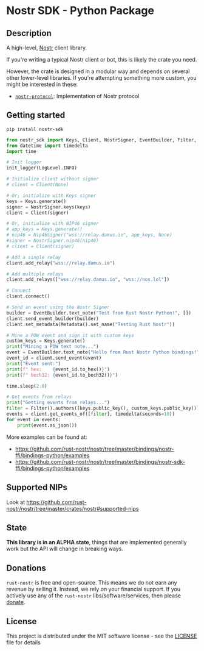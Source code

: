 # Nostr SDK - Python Package

## Description

A high-level, [Nostr](https://github.com/nostr-protocol/nostr) client library.

If you're writing a typical Nostr client or bot, this is likely the crate you need.

However, the crate is designed in a modular way and depends on several other lower-level libraries. If you're attempting something more custom, you might be interested in these:

- [`nostr-protocol`](https://pypi.org/project/nostr-protocol/): Implementation of Nostr protocol

## Getting started

```shell
pip install nostr-sdk
```

```python
from nostr_sdk import Keys, Client, NostrSigner, EventBuilder, Filter, Metadata, Nip46Signer, init_logger, LogLevel
from datetime import timedelta
import time

# Init logger
init_logger(LogLevel.INFO)

# Initialize client without signer
# client = Client(None)

# Or, initialize with Keys signer
keys = Keys.generate()
signer = NostrSigner.keys(keys)
client = Client(signer)

# Or, initialize with NIP46 signer
# app_keys = Keys.generate()
# nip46 = Nip46Signer("wss://relay.damus.io", app_keys, None)
#signer = NostrSigner.nip46(nip46)
# client = Client(signer)

# Add a single relay
client.add_relay("wss://relay.damus.io")

# Add multiple relays
client.add_relays(["wss://relay.damus.io", "wss://nos.lol"])

# Connect
client.connect()

# Send an event using the Nostr Signer
builder = EventBuilder.text_note("Test from Rust Nostr Python!", [])
client.send_event_builder(builder)
client.set_metadata(Metadata().set_name("Testing Rust Nostr"))

# Mine a POW event and sign it with custom keys
custom_keys = Keys.generate() 
print("Mining a POW text note...")
event = EventBuilder.text_note("Hello from Rust Nostr Python bindings!", []).to_pow_event(custom_keys, 20)
event_id = client.send_event(event)
print("Event sent:")
print(f" hex:    {event_id.to_hex()}")
print(f" bech32: {event_id.to_bech32()}")

time.sleep(2.0)

# Get events from relays
print("Getting events from relays...")
filter = Filter().authors([keys.public_key(), custom_keys.public_key()])
events = client.get_events_of([filter], timedelta(seconds=10))
for event in events:
    print(event.as_json())
```

More examples can be found at:

* https://github.com/rust-nostr/nostr/tree/master/bindings/nostr-ffi/bindings-python/examples
* https://github.com/rust-nostr/nostr/tree/master/bindings/nostr-sdk-ffi/bindings-python/examples

## Supported NIPs

Look at <https://github.com/rust-nostr/nostr/tree/master/crates/nostr#supported-nips>

## State

**This library is in an ALPHA state**, things that are implemented generally work but the API will change in breaking ways.

## Donations

`rust-nostr` is free and open-source. This means we do not earn any revenue by selling it. Instead, we rely on your financial support. If you actively use any of the `rust-nostr` libs/software/services, then please [donate](https://rust-nostr.org/donate).

## License

This project is distributed under the MIT software license - see the [LICENSE](https://github.com/rust-nostr/nostr/blob/master/LICENSE) file for details